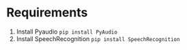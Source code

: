 # Requirements
1. Install Pyaudio `pip install PyAudio`
2. Install SpeechRecognition `pip install SpeechRecognition`
